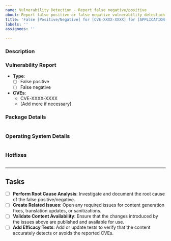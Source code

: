 ```yaml
---
name: Vulnerability Detection - Report false negative/positive
about: Report false positive or false negative vulnerability detection for a specific package.
title: 'False [Positive/Negative] for [CVE-XXXX-XXXX] for [APPLICATION NAME] on [OS NAME/VERSION]'
labels: ''
assignees: ''

---
```

<!-- 
To help us address this issue, please provide detailed information about the affected application and operating system. This data should be retrieved via the Wazuh API.
For instructions on using the Wazuh API, refer to: https://documentation.wazuh.com/current/user-manual/api/index.html

-->

### Description

<!-- 
Provide a brief description of the issue you are experiencing. Explain whether it is a false positive or a false negative, and include any relevant context or observations.
-->


### Vulnerability Report

<!-- Please specify whether you are reporting a false positive or a false negative, and provide details on the affected CVEs. -->

- **Type**:
  - [ ] False positive
  - [ ] False negative
- **CVEs**:
  - CVE-XXXX-XXXX
  - [Add more if necessary]

### Package Details

<!-- 
Insert in the block below the result of the query to retrieve Syscollector information for the specified package:

GET /syscollector/<AGENT_ID>/packages?name=<PACKAGE_NAME>

Reference:
 - https://documentation.wazuh.com/current/user-manual/api/reference.html#operation/api.controllers.syscollector_controller.get_packages_info

NOTE: If reporting multiple packages, use separate blocks for each.
-->

```json

```

### Operating System Details

<!-- 
Insert in the block below the result of the query to retrieve Syscollector OS information:

GET /syscollector/<AGENT_ID>/os

Reference: https://documentation.wazuh.com/current/user-manual/api/reference.html#operation/api.controllers.syscollector_controller.get_os_info
-->

```json

```

### Hotfixes

<!-- 
NOTE: This section applies only to the Windows operating system. You may remove this section if the report is for a non-Windows application.

Insert in the block below the result of the query to retrieve Syscollector hotfixes information

GET /syscollector/<AGENT_ID>/hotfixes

Reference: https://documentation.wazuh.com/current/user-manual/api/reference.html#operation/api.controllers.syscollector_controller.get_hotfix_info
-->

```json

```

---

## Tasks
<!-- This section is to be completed by the Wazuh team. -->

- [ ] **Perform Root Cause Analysis**: Investigate and document the root cause of the false positive/negative. 
- [ ] **Create Related Issues**: Open any required issues for content generation fixes, translation updates, or sanitizations.
- [ ] **Validate Content Availability**: Ensure that the changes introduced by the issues above are published and available for use.
- [ ] **Add Efficacy Tests**: Add or update tests to verify that the content accurately detects or avoids the reported CVEs.